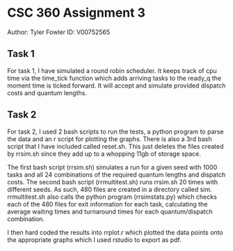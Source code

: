 # CSC 360 Assignment 3
Author: Tyler Fowler
ID: V00752565

## Task 1
For task 1, I have simulated a round robin scheduler. It keeps track of cpu time
via the time_tick function which adds arriving tasks to the ready_q the moment time
is ticked forward. It will accept and simulate provided dispatch costs and quantum
lengths. 

## Task 2
For task 2, I used 2 bash scripts to run the tests, a python program to parse the data
and an r script for plotting the graphs. There is also a 3rd bash script that I have
included called reset.sh. This just deletes the files created by rrsim.sh since they
add up to a whopping 11gb of storage space.

The first bash script (rrsim.sh) simulates a run for a given seed with 1000 tasks and
all 24 combinations of the required quantum lengths and dispatch costs. The second
bash script (rrmultitest.sh) runs rrsim.sh 20 times with different seeds. As such,
480 files are created in a directory called sim. rrmultitest.sh also calls the python
program (rrsimstats.py) which checks each of the 480 files for exit information for
each task, calculating the average waiting times and turnaround times for each
quantum/dispatch combination.

I then hard coded the results into rrplot.r which plotted the data points onto the
appropriate graphs which I used rstudio to export as pdf.